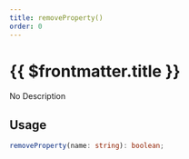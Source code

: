 ```yaml
---
title: removeProperty()
order: 0
---
```


# {{ $frontmatter.title }}

No Description

## Usage

```ts
removeProperty(name: string): boolean;
```
